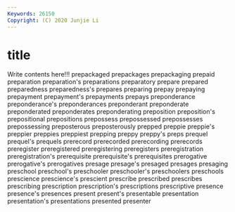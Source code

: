 ```yaml
---
Keywords: 26150
Copyright: (C) 2020 Junjie Li
---
```


# title

Write contents here!!!
prepackaged 
prepackages 
prepackaging 
prepaid 
preparation 
preparation's 
preparations 
preparatory 
prepare
prepared 
preparedness 
preparedness's 
prepares 
preparing 
prepay 
prepaying 
prepayment 
prepayment's 
prepayments
prepays 
preponderance 
preponderance's 
preponderances 
preponderant 
preponderate 
preponderated 
preponderates 
preponderating 
preposition
preposition's 
prepositional 
prepositions 
prepossess 
prepossessed 
prepossesses 
prepossessing 
preposterous 
preposterously 
prepped
preppie 
preppie's 
preppier 
preppies 
preppiest 
prepping 
preppy 
preppy's 
preps 
prequel
prequel's 
prequels 
prerecord 
prerecorded 
prerecording 
prerecords 
preregister 
preregistered 
preregistering 
preregisters
preregistration 
preregistration's 
prerequisite 
prerequisite's 
prerequisites 
prerogative 
prerogative's 
prerogatives 
presage 
presage's
presaged 
presages 
presaging 
preschool 
preschool's 
preschooler 
preschooler's 
preschoolers 
preschools 
prescience
prescience's 
prescient 
prescribe 
prescribed 
prescribes 
prescribing 
prescription 
prescription's 
prescriptions 
prescriptive
presence 
presence's 
presences 
present 
present's 
presentable 
presentation 
presentation's 
presentations 
presented
presenter 
